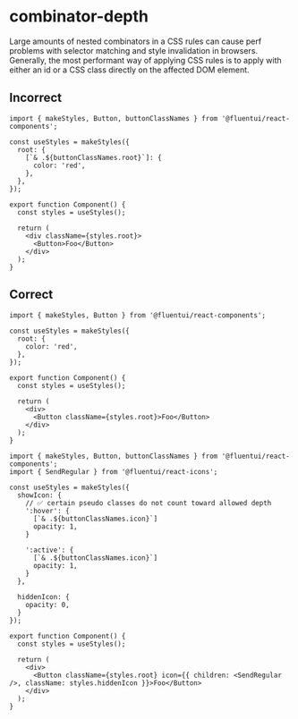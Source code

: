 # combinator-depth

Large amounts of nested combinators in a CSS rules can cause perf problems with selector matching and style
invalidation in browsers. Generally, the most performant way of applying CSS rules is to apply with either an
id or a CSS class directly on the affected DOM element.

## Incorrect

```tsx
import { makeStyles, Button, buttonClassNames } from '@fluentui/react-components';

const useStyles = makeStyles({
  root: {
    [`& .${buttonClassNames.root}`]: {
      color: 'red',
    },
  },
});

export function Component() {
  const styles = useStyles();

  return (
    <div className={styles.root}>
      <Button>Foo</Button>
    </div>
  );
}
```

## Correct

```tsx
import { makeStyles, Button } from '@fluentui/react-components';

const useStyles = makeStyles({
  root: {
    color: 'red',
  },
});

export function Component() {
  const styles = useStyles();

  return (
    <div>
      <Button className={styles.root}>Foo</Button>
    </div>
  );
}
```

```tsx
import { makeStyles, Button, buttonClassNames } from '@fluentui/react-components';
import { SendRegular } from '@fluentui/react-icons';

const useStyles = makeStyles({
  showIcon: {
    // ✅ certain pseudo classes do not count toward allowed depth
    ':hover': {
      [`& .${buttonClassNames.icon}`]
      opacity: 1,
    }

    ':active': {
      [`& .${buttonClassNames.icon}`]
      opacity: 1,
    }
  },

  hiddenIcon: {
    opacity: 0,
  }
});

export function Component() {
  const styles = useStyles();

  return (
    <div>
      <Button className={styles.root} icon={{ children: <SendRegular />, className: styles.hiddenIcon }}>Foo</Button>
    </div>
  );
}
```
